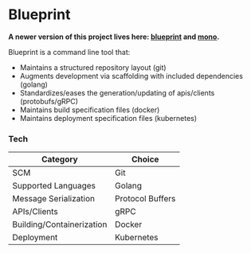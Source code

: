 # Blueprint

**A newer version of this project lives here: [blueprint](https://github.com/upgear/blueprint) and [mono](https://github.com/upgear/mono).**

Blueprint is a command line tool that:

* Maintains a structured repository layout (git)
* Augments development via scaffolding with included dependencies (golang)
* Standardizes/eases the generation/updating of apis/clients (protobufs/gRPC)
* Maintains build specification files (docker)
* Maintains deployment specification files (kubernetes)

### Tech

| Category | Choice |
|----------|----------|
| SCM | Git |
| Supported Languages | Golang |
| Message Serialization | Protocol Buffers |
| APIs/Clients | gRPC |
| Building/Containerization | Docker |
| Deployment | Kubernetes |
